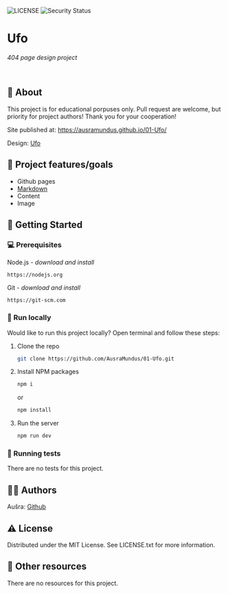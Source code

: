 ![LICENSE](https://img.shields.io/badge/license-MIT-blue.svg?style=flat-square)
![Security Status](https://img.shields.io/security-headers?label=Security&url=https%3A%2F%2Fgithub.com&style=flat-square)

# Ufo

_404 page design project_

<br>

## 🌟 About

This project is for educational porpuses only. Pull request are welcome, but priority for project authors! Thank you for your cooperation!

Site published at: https://ausramundus.github.io/01-Ufo/

Design: [Ufo](https://dribbble.com/shots/2815937-404-page)

## 🎯 Project features/goals

-   Github pages
-   [Markdown](https://docs.github.com/en/get-started/writing-on-github/getting-started-with-writing-and-formatting-on-github/basic-writing-and-formatting-syntax)
-   Content
-   Image

## 🧰 Getting Started

### 💻 Prerequisites

Node.js - _download and install_

```
https://nodejs.org
```

Git - _download and install_

```
https://git-scm.com
```

### 🏃 Run locally

Would like to run this project locally? Open terminal and follow these steps:

1. Clone the repo
    ```sh
    git clone https://github.com/AusraMundus/01-Ufo.git
    ```
2. Install NPM packages
    ```sh
    npm i
    ```
    or
    ```sh
    npm install
    ```
3. Run the server
    ```sh
    npm run dev
    ```

### 🧪 Running tests

There are no tests for this project.

## 🙋‍♀️ Authors

Aušra: [Github](https://github.com/AusraMundus)

## ⚠️ License

Distributed under the MIT License. See LICENSE.txt for more information.

## 🔗 Other resources

There are no resources for this project.